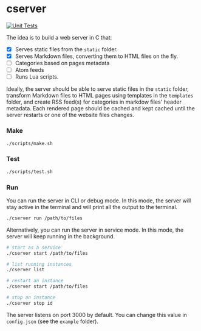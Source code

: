 # cserver

[![Unit Tests](https://github.com/vladimirfedorov/cserver/actions/workflows/run-tests.yml/badge.svg)](https://github.com/vladimirfedorov/cserver/actions/workflows/run-tests.yml)

The idea is to build a web server in C that:

- [x] Serves static files from the `static` folder.
- [x] Serves Markdown files, converting them to HTML files on the fly.
- [ ] Categories based on pages metadata
- [ ] Atom feeds
- [ ] Runs Lua scripts.

Ideally, the server should be able to serve static files in the `static` folder, transform Markdown files to HTML pages using templates in the `templates` folder, and create RSS feed(s) for categories in markdow files' header metadata. Each rendered page should be cached and kept cached until the server restarts or one of the website files changes.

### Make

```sh
./scripts/make.sh
```

### Test

```sh
./scripts/test.sh
```


### Run

You can run the server in CLI or debug mode. In this mode, the server will stay active in the terminal and will print all the output to the terminal.

```sh
./cserver run /path/to/files
```

Alternatively, you can run the server in service mode. In this mode, the server will keep running in the background.

```sh
# start as a service
./cserver start /path/to/files

# list running instances
./cserver list

# restart an instance
./cserver start /path/to/files

# stop an instance
./cserver stop id
```

The server listens on port 3000 by default. You can change this value in `config.json` (see the `example` folder).


